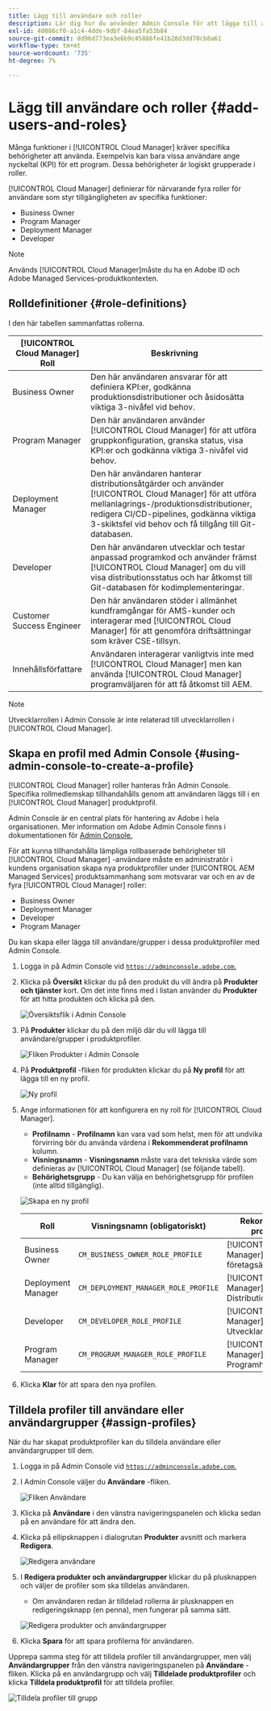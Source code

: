 ```yaml
---
title: Lägg till användare och roller
description: Lär dig hur du använder Admin Console för att lägga till användare och roller och skapa profiler.
exl-id: 40086cf0-a1c4-4dde-9dbf-84ea5fa53b84
source-git-commit: dd96d773ea3e6b9c45886fe41b28d3dd70cb8a61
workflow-type: tm+mt
source-wordcount: '735'
ht-degree: 7%

---
```



# Lägg till användare och roller {#add-users-and-roles}

Många funktioner i [!UICONTROL Cloud Manager] kräver specifika behörigheter att använda. Exempelvis kan bara vissa användare ange nyckeltal (KPI) för ett program. Dessa behörigheter är logiskt grupperade i roller.

[!UICONTROL Cloud Manager] definierar för närvarande fyra roller för användare som styr tillgängligheten av specifika funktioner:

* Business Owner
* Program Manager
* Deployment Manager
* Developer

>[!NOTE]
>
>Används [!UICONTROL Cloud Manager]måste du ha en Adobe ID och Adobe Managed Services-produktkontexten.

## Rolldefinitioner {#role-definitions}

I den här tabellen sammanfattas rollerna.

| [!UICONTROL Cloud Manager] Roll | Beskrivning |
|--- |--- |
| Business Owner | Den här användaren ansvarar för att definiera KPI:er, godkänna produktionsdistributioner och åsidosätta viktiga 3-nivåfel vid behov. |
| Program Manager | Den här användaren använder [!UICONTROL Cloud Manager] för att utföra gruppkonfiguration, granska status, visa KPI:er och godkänna viktiga 3-nivåfel vid behov. |
| Deployment Manager | Den här användaren hanterar distributionsåtgärder och använder [!UICONTROL Cloud Manager] för att utföra mellanlagrings-/produktionsdistributioner, redigera CI/CD-pipelines, godkänna viktiga 3-skiktsfel vid behov och få tillgång till Git-databasen. |
| Developer | Den här användaren utvecklar och testar anpassad programkod och använder främst [!UICONTROL Cloud Manager] om du vill visa distributionsstatus och har åtkomst till Git-databasen för kodimplementeringar. |
| Customer Success Engineer | Den här användaren stöder i allmänhet kundframgångar för AMS-kunder och interagerar med [!UICONTROL Cloud Manager] för att genomföra driftsättningar som kräver CSE-tillsyn. |
| Innehållsförfattare | Användaren interagerar vanligtvis inte med [!UICONTROL Cloud Manager] men kan använda [!UICONTROL Cloud Manager] programväljaren för att få åtkomst till AEM. |

>[!NOTE]
>
>Utvecklarrollen i Admin Console är inte relaterad till utvecklarrollen i [!UICONTROL Cloud Manager].

## Skapa en profil med Admin Console {#using-admin-console-to-create-a-profile}

[!UICONTROL Cloud Manager] roller hanteras från Admin Console. Specifika rollmedlemskap tillhandahålls genom att användaren läggs till i en [!UICONTROL Cloud Manager] produktprofil.

Admin Console är en central plats för hantering av Adobe i hela organisationen. Mer information om Adobe Admin Console finns i dokumentationen för [Admin Console.](https://helpx.adobe.com/enterprise/using/admin-console.html)

För att kunna tillhandahålla lämpliga rollbaserade behörigheter till [!UICONTROL Cloud Manager] -användare måste en administratör i kundens organisation skapa nya produktprofiler under [!UICONTROL AEM Managed Services] produktsammanhang som motsvarar var och en av de fyra [!UICONTROL Cloud Manager] roller:

* Business Owner
* Deployment Manager
* Developer
* Program Manager

Du kan skapa eller lägga till användare/grupper i dessa produktprofiler med Admin Console.

1. Logga in på Admin Console vid [`https://adminconsole.adobe.com`.](https://adminconsole.adobe.com)

1. Klicka på **Översikt** klickar du på den produkt du vill ändra på **Produkter och tjänster** kort. Om det inte finns med i listan använder du **Produkter** för att hitta produkten och klicka på den.

   ![Översiktsflik i Admin Console](/help/assets/admin-console-overview.png)

1. På **Produkter** klickar du på den miljö där du vill lägga till användare/grupper i produktprofiler.

   ![Fliken Produkter i Admin Console](/help/assets/admin-console-product.png)

1. På **Produktprofil** -fliken för produkten klickar du på **Ny profil** för att lägga till en ny profil.

   ![Ny profil](/help/assets/admin-console-product-profiles.png)

1. Ange informationen för att konfigurera en ny roll för [!UICONTROL Cloud Manager].

   * **Profilnamn** - **Profilnamn** kan vara vad som helst, men för att undvika förvirring bör du använda värdena i **Rekommenderat profilnamn** kolumn.
   * **Visningsnamn** - **Visningsnamn** måste vara det tekniska värde som definieras av [!UICONTROL Cloud Manager] (se följande tabell).
   * **Behörighetsgrupp** - Du kan välja en behörighetsgrupp för profilen (inte alltid tillgänglig).

   ![Skapa en ny profil](/help/assets/screen_shot_2018-05-04at171819.png)

   | Roll | Visningsnamn (obligatoriskt) | Rekommenderat profilnamn |
   |---|---|---|
   | Business Owner | `CM_BUSINESS_OWNER_ROLE_PROFILE` | [!UICONTROL Cloud Manager] - Roll för företagsägare |
   | Deployment Manager | `CM_DEPLOYMENT_MANAGER_ROLE_PROFILE` | [!UICONTROL Cloud Manager] - Distributionshanterarroll |
   | Developer | `CM_DEVELOPER_ROLE_PROFILE` | [!UICONTROL Cloud Manager] - Utvecklarroll |
   | Program Manager | `CM_PROGRAM_MANAGER_ROLE_PROFILE` | [!UICONTROL Cloud Manager] - Programhanterarroll |


1. Klicka **Klar** för att spara den nya profilen.

## Tilldela profiler till användare eller användargrupper {#assign-profiles}

När du har skapat produktprofiler kan du tilldela användare eller användargrupper till dem.

1. Logga in på Admin Console vid [`https://adminconsole.adobe.com`.](https://adminconsole.adobe.com)

1. I Admin Console väljer du **Användare** -fliken.

   ![Fliken Användare](/help/assets/admin-console-users.png)

1. Klicka på **Användare** i den vänstra navigeringspanelen och klicka sedan på en användare för att ändra den.

1. Klicka på ellipsknappen i dialogrutan **Produkter** avsnitt och markera **Redigera**.

   ![Redigera användare](/help/assets/admin-console-edit-user.png)

1. I **Redigera produkter och användargrupper** klickar du på plusknappen och väljer de profiler som ska tilldelas användaren.

   * Om användaren redan är tilldelad rollerna är plusknappen en redigeringsknapp (en penna), men fungerar på samma sätt.

   ![Redigera produkter och användargrupper](/help/assets/admin-console-edit-products-and-user-groups.png)

1. Klicka **Spara** för att spara profilerna för användaren.

Upprepa samma steg för att tilldela profiler till användargrupper, men välj **Användargrupper** från den vänstra navigeringspanelen på **Användare** -fliken. Klicka på en användargrupp och välj **Tilldelade produktprofiler** och klicka **Tilldela produktprofil** för att tilldela profiler.

![Tilldela profiler till grupp](/help/assets/admin-console-edit-user-groups.png)
